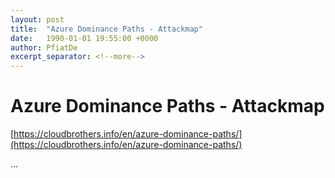 ```yaml
---
layout: post
title:  "Azure Dominance Paths - Attackmap"
date:   1990-01-01 19:55:00 +0000
author: PfiatDe
excerpt_separator: <!--more-->
---
```


# Azure Dominance Paths - Attackmap
[https://cloudbrothers.info/en/azure-dominance-paths/](https://cloudbrothers.info/en/azure-dominance-paths/)

...
<!--more-->
